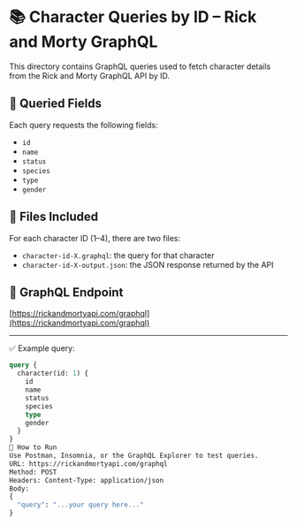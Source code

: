 # 📚 Character Queries by ID – Rick and Morty GraphQL

This directory contains GraphQL queries used to fetch character details from the Rick and Morty GraphQL API by ID.

## 📌 Queried Fields

Each query requests the following fields:
- `id`
- `name`
- `status`
- `species`
- `type`
- `gender`

## 📂 Files Included

For each character ID (1–4), there are two files:
- `character-id-X.graphql`: the query for that character
- `character-id-X-output.json`: the JSON response returned by the API

## 🔗 GraphQL Endpoint

[https://rickandmortyapi.com/graphql](https://rickandmortyapi.com/graphql)

---

✅ Example query:
```graphql
query {
  character(id: 1) {
    id
    name
    status
    species
    type
    gender
  }
}
🚀 How to Run
Use Postman, Insomnia, or the GraphQL Explorer to test queries.
URL: https://rickandmortyapi.com/graphql
Method: POST
Headers: Content-Type: application/json
Body:
{
  "query": "...your query here..."
}
